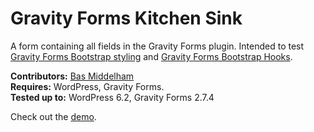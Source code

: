 # Gravity Forms Kitchen Sink
A form containing all fields in the Gravity Forms plugin. Intended to test [Gravity Forms Bootstrap styling](https://github.com/basmiddelham/gravityforms-bootstrap-styling) and [Gravity Forms Bootstrap Hooks](https://github.com/basmiddelham/gravityforms-bootstrap-hooks).

__Contributors:__ [Bas Middelham](https://github.com/basmiddelham)  
__Requires:__ WordPress, Gravity Forms.  
__Tested up to:__ WordPress 6.2, Gravity Forms 2.7.4

Check out the [demo](https://demo.middelham.nl/gravity-forms-bootstrap-5).
